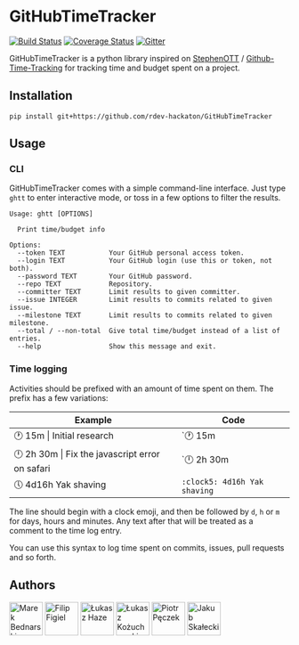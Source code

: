# GitHubTimeTracker
[![Build Status](https://travis-ci.org/rdev-hackaton/GitHubTimeTracker.svg?branch=master)](https://travis-ci.org/rdev-hackaton/GitHubTimeTracker)
[![Coverage Status](https://coveralls.io/repos/rdev-hackaton/GitHubTimeTracker/badge.svg?branch=master&service=github)](https://coveralls.io/github/rdev-hackaton/GitHubTimeTracker?branch=master)
[![Gitter](https://badges.gitter.im/Join%20Chat.svg)](https://gitter.im/rdev-hackaton/GitHubTimeTracker?utm_source=badge&utm_medium=badge&utm_campaign=pr-badge&utm_content=badge)

GitHubTimeTracker is a python library inspired on [StephenOTT](https://github.com/StephenOTT) / [Github-Time-Tracking](https://github.com/StephenOTT/GitHub-Time-Tracking)
for tracking time and budget spent on a project.

## Installation
    pip install git+https://github.com/rdev-hackaton/GitHubTimeTracker

## Usage

### CLI
GitHubTimeTracker comes with a simple command-line interface. Just type `ghtt` to enter interactive mode, or toss in a few options to filter the results.

```
Usage: ghtt [OPTIONS]

  Print time/budget info

Options:
  --token TEXT           Your GitHub personal access token.
  --login TEXT           Your GitHub login (use this or token, not both).
  --password TEXT        Your GitHub password.
  --repo TEXT            Repository.
  --committer TEXT       Limit results to given committer.
  --issue INTEGER        Limit results to commits related to given issue.
  --milestone TEXT       Limit results to commits related to given milestone.
  --total / --non-total  Give total time/budget instead of a list of entries.
  --help                 Show this message and exit.
```

### Time logging
Activities should be prefixed with an amount of time spent on them. The prefix has a few variations:

| Example | Code |
| --------- | ------ |
| :clock1: 15m \| Initial research | `:clock1: 15m | Initial research` |
| :clock12: 2h 30m \| Fix the javascript error on safari | `:clock12: 2h 30m | Fix the javascript error on safari` |
| :clock5: 4d16h Yak shaving | `:clock5: 4d16h Yak shaving` |

The line should begin with a clock emoji, and then be followed by `d`, `h` or `m` for days, hours and minutes. Any text after that will be treated as a comment to the time log entry.

You can use this syntax to log time spent on commits, issues, pull requests and so forth.

## Authors
[<img alt="Marek Bednarski" src="https://avatars2.githubusercontent.com/u/13423250" height="60px">](https://github.com/b-me)
[<img alt="Filip Figiel" src="https://avatars1.githubusercontent.com/u/4096683" height="60px">](https://github.com/megapctr)
[<img alt="Łukasz Haze" src="https://avatars1.githubusercontent.com/u/2180285" height="60px">](https://github.com/lhaze)
[<img alt="Łukasz Kożuchowski" src="https://avatars3.githubusercontent.com/u/1458848" height="60px">](https://github.com/evalapply)
[<img alt="Piotr Pęczek" src="https://avatars0.githubusercontent.com/u/2931838" height="60px">](https://github.com/ppeczek)
[<img alt="Jakub Skałecki" src="https://avatars3.githubusercontent.com/u/3935986" height="60px">](https://github.com/Valian)
